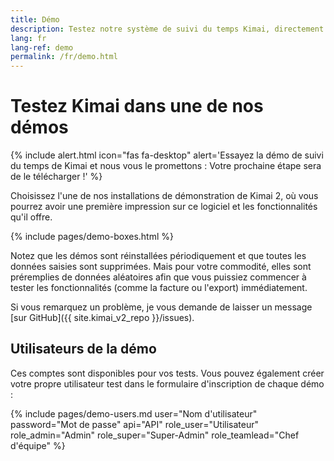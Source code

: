 ```yaml
---
title: Démo
description: Testez notre système de suivi du temps Kimai, directement en ligne dans l'une de nos installations de démonstration.
lang: fr
lang-ref: demo
permalink: /fr/demo.html
---
```


# Testez Kimai dans une de nos démos

{% include alert.html icon="fas fa-desktop" alert='Essayez la démo de suivi du temps de Kimai et nous vous le promettons : Votre prochaine étape sera de le télécharger !' %}

Choisissez l'une de nos installations de démonstration de Kimai 2, où vous pourrez avoir une première impression sur ce logiciel et les fonctionnalités qu'il offre.

{% include pages/demo-boxes.html %}

Notez que les démos sont réinstallées périodiquement et que toutes les données saisies sont supprimées.
Mais pour votre commodité, elles sont préremplies de données aléatoires afin que vous puissiez commencer à tester les fonctionnalités (comme la facture ou l'export) immédiatement.

Si vous remarquez un problème, je vous demande de laisser un message [sur GitHub]({{ site.kimai_v2_repo }}/issues).

## Utilisateurs de la démo

Ces comptes sont disponibles pour vos tests. Vous pouvez également créer votre propre utilisateur test dans le formulaire d'inscription de chaque démo :

{% include pages/demo-users.md user="Nom d'utilisateur" password="Mot de passe" api="API" role_user="Utilisateur" role_admin="Admin" role_super="Super-Admin" role_teamlead="Chef d'équipe" %}
